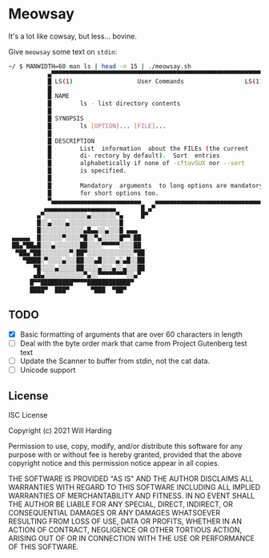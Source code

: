 
# Meowsay
It's a lot like cowsay, but less... bovine.

Give `meowsay` some text on `stdin`:

```sh
~/ $ MANWIDTH=60 man ls | head -n 15 | ./meowsay.sh
           ▄▀▀▀▀▀▀▀▀▀▀▀▀▀▀▀▀▀▀▀▀▀▀▀▀▀▀▀▀▀▀▀▀▀▀▀▀▀▀▀▀▀▀▀▀▀▀▀▀▀▀▀▀▀▀▀▀▀▀▀▀▀▀▄
           █ LS(1)                  User Commands                 LS(1)   █
           █                                                              █
           █ NAME                                                         █
           █        ls - list directory contents                          █
           █                                                              █
           █ SYNOPSIS                                                     █
           █        ls [OPTION]... [FILE]...                              █
           █                                                              █
           █ DESCRIPTION                                                  █
           █        List  information  about the FILEs (the current       █
           █        di‐ rectory by default).  Sort  entries               █
           █        alphabetically if none of -cftuvSUX nor --sort        █
           █        is specified.                                         █
           █                                                              █
           █        Mandatory  arguments  to long options are mandatory   █
           █        for short options too.                                █
           ▀▄▄▄▄▄▄▄▄▄▄▄▄▄▄▄▄▄▄▄▄▄▄▄▄▄    ▄▄▄▄▄▄▄▄▄▄▄▄▄▄▄▄▄▄▄▄▄▄▄▄▄▄▄▄▄▄▄▄▄▀
          ▄▄▄▄▄▄▄▄▄▄▄▄▄▄▄▄▄▄▄▄       █ ▄▀ 
        ▄▀░░░░░░░░░░░░▄░░░░░░░▀▄     █▀
        █░░▄░░░░▄░░░░░░░░░░░░░░█
        █░░░░░░░░░░░░▄█▄▄░░▄░░░█ ▄▄▄
 ▄▄▄▄▄  █░░░░░░▀░░░░▀█░░▀▄░░░░░█▀▀░██
 ██▄▀██▄█░░░▄░░░░░░░██░░░░▀▀▀▀▀░░░░██
  ▀██▄▀██░░░░░░░░▀░██▀░░░░░░░░░░░░░▀██ 
    ▀████░▀░░░░▄░░░██░░░▄█░░░░▄░▄█░░██ 
       ▀█░░░░▄░░░░░██░░░░▄░░░▄░░▄░░░██ 
       ▄█▄░░░░░░░░░░░▀▄░░▀▀▀▀▀▀▀▀░░▄▀
      █▀▀█████████▀▀▀▀████████████▀
      ████▀  ███▀      ▀███  ▀██▀

```

## TODO
- [x] Basic formatting of arguments that are over 60 characters in
      length
- [ ] Deal with the byte order mark that came from Project Gutenberg
      test text
- [ ] Update the Scanner to buffer from stdin, not the cat data.
- [ ] Unicode support

## License
ISC License

Copyright (c) 2021 Will Harding

Permission to use, copy, modify, and/or distribute this software for
any purpose with or without fee is hereby granted, provided that the
above copyright notice and this permission notice appear in all
copies.

THE SOFTWARE IS PROVIDED "AS IS" AND THE AUTHOR DISCLAIMS ALL
WARRANTIES WITH REGARD TO THIS SOFTWARE INCLUDING ALL IMPLIED
WARRANTIES OF MERCHANTABILITY AND FITNESS. IN NO EVENT SHALL THE
AUTHOR BE LIABLE FOR ANY SPECIAL, DIRECT, INDIRECT, OR CONSEQUENTIAL
DAMAGES OR ANY DAMAGES WHATSOEVER RESULTING FROM LOSS OF USE, DATA OR
PROFITS, WHETHER IN AN ACTION OF CONTRACT, NEGLIGENCE OR OTHER
TORTIOUS ACTION, ARISING OUT OF OR IN CONNECTION WITH THE USE OR
PERFORMANCE OF THIS SOFTWARE.


